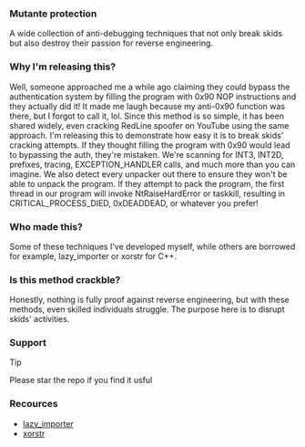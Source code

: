 ### Mutante protection
A wide collection of anti-debugging techniques that not only break skids but also destroy their passion for reverse engineering.

### Why I'm releasing this?
Well, someone approached me a while ago claiming they could bypass the authentication system by filling the program with 0x90 NOP instructions and they actually did it! It made me laugh because my anti-0x90 function was there, but I forgot to call it, lol. Since this method is so simple, it has been shared widely, even cracking RedLine spoofer on YouTube using the same approach. I'm releasing this to demonstrate how easy it is to break skids' cracking attempts. If they thought filling the program with 0x90 would lead to bypassing the auth, they're mistaken. We're scanning for INT3, INT2D, prefixes, tracing, EXCEPTION_HANDLER calls, and much more than you can imagine. We also detect every unpacker out there to ensure they won't be able to unpack the program. If they attempt to pack the program, the first thread in our program will invoke NtRaiseHardError or taskkill, resulting in CRITICAL_PROCESS_DIED, 0xDEADDEAD, or whatever you prefer!









### Who made this?
Some of these techniques I've developed myself, while others are borrowed for example, lazy_importer or xorstr for C++.


### Is this method crackble?
Honestly, nothing is fully proof against reverse engineering, but with these methods, even skilled individuals struggle. The purpose here is to disrupt skids' activities.

### Support
> [!TIP]
> Please star the repo if you find it usful 




### Recources
- [lazy_importer](https://github.com/JustasMasiulis/lazy_importer)
- [xorstr](https://github.com/JustasMasiulis/xorstr)
